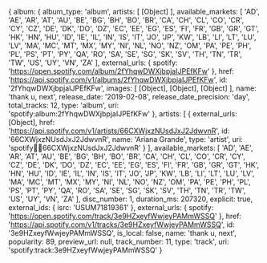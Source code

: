 {
  album: {
    album_type: 'album',
    artists: [ [Object] ],
    available_markets: [
      'AD', 'AE', 'AR', 'AT', 'AU', 'BE', 'BG', 'BH',
      'BO', 'BR', 'CA', 'CH', 'CL', 'CO', 'CR', 'CY',
      'CZ', 'DE', 'DK', 'DO', 'DZ', 'EC', 'EE', 'EG',
      'ES', 'FI', 'FR', 'GB', 'GR', 'GT', 'HK', 'HN',
      'HU', 'ID', 'IE', 'IL', 'IN', 'IS', 'IT', 'JO',
      'JP', 'KW', 'LB', 'LI', 'LT', 'LU', 'LV', 'MA',
      'MC', 'MT', 'MX', 'MY', 'NI', 'NL', 'NO', 'NZ',
      'OM', 'PA', 'PE', 'PH', 'PL', 'PS', 'PT', 'PY',
      'QA', 'RO', 'SA', 'SE', 'SG', 'SK', 'SV', 'TH',
      'TN', 'TR', 'TW', 'US', 'UY', 'VN', 'ZA'
    ],
    external_urls: {
      spotify: 'https://open.spotify.com/album/2fYhqwDWXjbpjaIJPEfKFw'
    },
    href: 'https://api.spotify.com/v1/albums/2fYhqwDWXjbpjaIJPEfKFw',
    id: '2fYhqwDWXjbpjaIJPEfKFw',
    images: [ [Object], [Object], [Object] ],
    name: 'thank u, next',
    release_date: '2019-02-08',
    release_date_precision: 'day',
    total_tracks: 12,
    type: 'album',
    uri: 'spotify:album:2fYhqwDWXjbpjaIJPEfKFw'
  },
  artists: [
    {
      external_urls: [Object],
      href: 'https://api.spotify.com/v1/artists/66CXWjxzNUsdJxJ2JdwvnR',
      id: '66CXWjxzNUsdJxJ2JdwvnR',
      name: 'Ariana Grande',
      type: 'artist',
      uri: 'spotify:artist:66CXWjxzNUsdJxJ2JdwvnR'
    }
  ],
  available_markets: [
    'AD', 'AE', 'AR', 'AT', 'AU', 'BE', 'BG', 'BH',
    'BO', 'BR', 'CA', 'CH', 'CL', 'CO', 'CR', 'CY',
    'CZ', 'DE', 'DK', 'DO', 'DZ', 'EC', 'EE', 'EG',
    'ES', 'FI', 'FR', 'GB', 'GR', 'GT', 'HK', 'HN',
    'HU', 'ID', 'IE', 'IL', 'IN', 'IS', 'IT', 'JO',
    'JP', 'KW', 'LB', 'LI', 'LT', 'LU', 'LV', 'MA',
    'MC', 'MT', 'MX', 'MY', 'NI', 'NL', 'NO', 'NZ',
    'OM', 'PA', 'PE', 'PH', 'PL', 'PS', 'PT', 'PY',
    'QA', 'RO', 'SA', 'SE', 'SG', 'SK', 'SV', 'TH',
    'TN', 'TR', 'TW', 'US', 'UY', 'VN', 'ZA'
  ],
  disc_number: 1,
  duration_ms: 207320,
  explicit: true,
  external_ids: { isrc: 'USUM71819361' },
  external_urls: { spotify: 'https://open.spotify.com/track/3e9HZxeyfWwjeyPAMmWSSQ' },
  href: 'https://api.spotify.com/v1/tracks/3e9HZxeyfWwjeyPAMmWSSQ',
  id: '3e9HZxeyfWwjeyPAMmWSSQ',
  is_local: false,
  name: 'thank u, next',
  popularity: 89,
  preview_url: null,
  track_number: 11,
  type: 'track',
  uri: 'spotify:track:3e9HZxeyfWwjeyPAMmWSSQ'
}